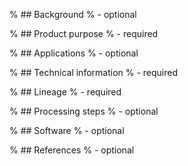% ## Background
% - optional

% ## Product purpose
% - required

% ## Applications
% - optional

% ## Technical information
% - required

% ## Lineage
% - required

% ## Processing steps
% - optional

% ## Software
% - optional

% ## References
% - optional

